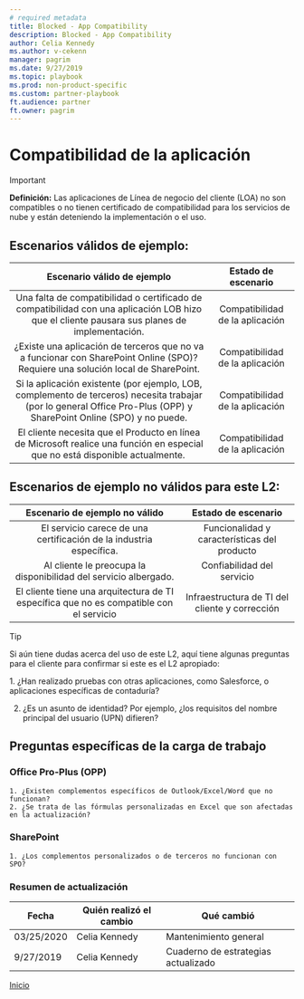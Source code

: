 ```yaml
---
# required metadata
title: Blocked - App Compatibility
description: Blocked - App Compatibility
author: Celia Kennedy
ms.author: v-cekenn
manager: pagrim
ms.date: 9/27/2019
ms.topic: playbook 
ms.prod: non-product-specific 
ms.custom: partner-playbook 
ft.audience: partner
ft.owner: pagrim
---
```


# Compatibilidad de la aplicación

> [!IMPORTANT]
> **Definición:** Las aplicaciones de Línea de negocio del cliente (LOA) no son compatibles o no tienen certificado de compatibilidad para los servicios de nube y están deteniendo la implementación o el uso. 

## Escenarios válidos de ejemplo:

| Escenario válido de ejemplo | Estado de escenario |
| :--: | :--: |
| Una falta de compatibilidad o certificado de compatibilidad con una aplicación LOB hizo que el cliente pausara sus planes de implementación. | Compatibilidad de la aplicación |
| ¿Existe una aplicación de terceros que no va a funcionar con SharePoint Online (SPO)? Requiere una solución local de SharePoint. | Compatibilidad de la aplicación |
| Si la aplicación existente (por ejemplo, LOB, complemento de terceros) necesita trabajar (por lo general Office Pro-Plus (OPP) y SharePoint Online (SPO) y no puede. | Compatibilidad de la aplicación |
| El cliente necesita que el Producto en línea de Microsoft realice una función en especial que no está disponible actualmente.  | Compatibilidad de la aplicación |

## Escenarios de ejemplo no válidos para este L2:

| Escenario de ejemplo no válido | Estado de escenario |
| :--: | :--: |
| El servicio carece de una certificación de la industria específica. | Funcionalidad y características del producto |
| Al cliente le preocupa la disponibilidad del servicio albergado. | Confiabilidad del servicio |
| El cliente tiene una arquitectura de TI específica que no es compatible con el servicio | Infraestructura de TI del cliente y corrección |

> [!TIP]
> Si aún tiene dudas acerca del uso de este L2, aquí tiene algunas preguntas para el cliente para confirmar si este es el L2 apropiado:
> 
>   1.​ ¿Han realizado pruebas con otras aplicaciones, como Salesforce, o aplicaciones específicas de contaduría?
> 
>   2. ¿Es un asunto de identidad? Por ejemplo, ¿los requisitos del nombre principal del usuario (UPN) difieren?

## Preguntas específicas de la carga de trabajo

### Office Pro-Plus (OPP)

    1. ¿Existen complementos específicos de Outlook/Excel/Word que no funcionan? 
    2. ¿Se trata de las fórmulas personalizadas en Excel que son afectadas en la actualización?

### SharePoint

    1. ¿Los complementos personalizados o de terceros no funcionan con SPO?

###  Resumen de actualización

|Fecha|Quién realizó el cambio|Qué cambió|
|---------|---------------|----------------------------|
|03/25/2020| Celia Kennedy| Mantenimiento general|
|9/27/2019| Celia Kennedy| Cuaderno de estrategias actualizado|

[Inicio](http://partner-docs.microsoft.com)
